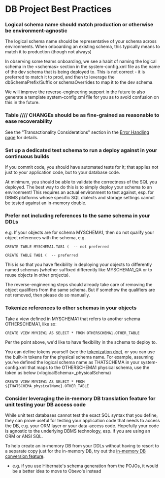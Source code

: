 <!--

    Copyright 2017 Goldman Sachs.
    Licensed under the Apache License, Version 2.0 (the "License");
    you may not use this file except in compliance with the License.
    You may obtain a copy of the License at

    http://www.apache.org/licenses/LICENSE-2.0

    Unless required by applicable law or agreed to in writing,
    software distributed under the License is distributed on an
    "AS IS" BASIS, WITHOUT WARRANTIES OR CONDITIONS OF ANY
    KIND, either express or implied.  See the License for the
    specific language governing permissions and limitations
    under the License.

-->

# DB Project Best Practices

<!-- MACRO{toc|fromDepth=0|toDepth=1} -->

### Logical schema name should match production or otherwise be environment-agnostic

The logical schema name should be representative of your schema across
environments. When onboarding an existing schema, this typically means
to match it to production (though not always)

In observing some teams onboarding, we see a habit of naming the logical
schema in the \<schemas\> section in the system-config.xml file as the
name of the dev schema that is being deployed to. This is not correct -
it is preferred to match it to prod, and then to leverage the
dbSchemaPrefix/Suffix or schemaOverrides to map it to the dev schema.

We will improve the reverse-engineering support in the future to also
generate a template system-config.xml file for you as to avoid confusion
on this in the future.


### Table //// CHANGEs should be as fine-grained as reasonable to ease recoverability

See the "Transactionality Considerations" section in the [Error Handling page](error-handling.html) for details.


### Set up a dedicated test schema to run a deploy against in your continuous builds

If you commit code, you should have automated tests for it; that applies
not just to your application code, but to your database code.

At minimum, you should be able to validate the correctness of the SQL
you deployed. The best way to do this is to simply deploy your schema to
an environment! This requires an actual environment to test against,
esp. for DBMS platforms whose specific SQL dialects and storage settings
cannot be tested against an in-memory double.


### Prefer not including references to the same schema in your DDLs

e.g. If your objects are for schema MYSCHEMA1, then do not qualify your object references with the schema, e.g.

```
CREATE TABLE MYSCHEMA1.TAB1 (  -- not preferred

CREATE TABLE TAB1 (  -- preferred
```

This is so that you have flexibility in deploying your objects to differently named schemas (whether suffixed
differently like MYSCHEMA1_QA or to reuse objects in other projects).

The reverse-engineering steps should already take care of removing the object qualifiers from the same schema. But if
somehow the qualifiers are not removed, then please do so manually.


### Tokenize references to other schemas in your objects

Take a view defined in MYSCHEMA1 that refers to another schema OTHERSCHEMA1, like so:

```
CREATE VIEW MYVIEW1 AS SELECT * FROM OTHERSCHEMA1.OTHER_TABLE
```

Per the point above, we'd like to have flexibility in the schema to deploy to.

You can define tokens yourself (see the [tokenization doc](environment-management.html)), or you can use the built-in
tokens for the physical schema name. For example, assuming you've defined the logical schema name as THATSCHEMA in your
system-config.xml that maps to the OTHERSCHEMA1 physical schema, use the token as below
(\<logicalSchema\>\_physicalSchema)

```
CREATE VIEW MYVIEW1 AS SELECT * FROM ${THATSCHEMA_physicalName}.OTHER_TABLE
```


### Consider leveraging the in-memory DB translation feature for unit testing your DB access code

While unit test databases cannot test the exact SQL syntax that you define, they can prove useful for testing your
application code that needs to access the DB, e.g. your ORM layer or your data-access code. Hopefully your code is
agnostic to the underlying DBMS technology, esp. if you are using an ORM or ANSI SQL.

To help create an in-memory DB from your DDLs without having to resort to a separate copy just for the in-memory DB,
try out the [in-memory DB conversion feature](in-memory-db-testing.html).

* e.g. if you use Hibernate's schema generation from the POJOs, it would be a better idea to move to Obevo's instead
